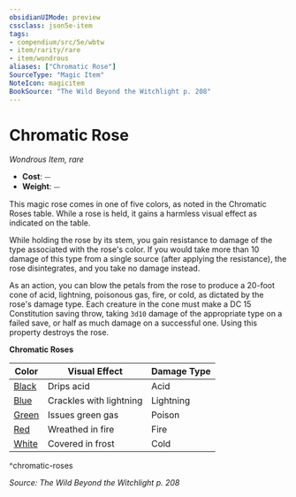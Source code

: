 ```yaml
---
obsidianUIMode: preview
cssclass: json5e-item
tags:
- compendium/src/5e/wbtw
- item/rarity/rare
- item/wondrous
aliases: ["Chromatic Rose"]
SourceType: "Magic Item"
NoteIcon: magicitem
BookSource: "The Wild Beyond the Witchlight p. 208"
---
```

# Chromatic Rose
*Wondrous Item, rare*  

- **Cost**: ⏤
- **Weight**: ⏤

This magic rose comes in one of five colors, as noted in the Chromatic Roses table. While a rose is held, it gains a harmless visual effect as indicated on the table.

While holding the rose by its stem, you gain resistance to damage of the type associated with the rose's color. If you would take more than 10 damage of this type from a single source (after applying the resistance), the rose disintegrates, and you take no damage instead.

As an action, you can blow the petals from the rose to produce a 20-foot cone of acid, lightning, poisonous gas, fire, or cold, as dictated by the rose's damage type. Each creature in the cone must make a DC 15 Constitution saving throw, taking `3d10` damage of the appropriate type on a failed save, or half as much damage on a successful one. Using this property destroys the rose.

**Chromatic Roses**

| Color | Visual Effect | Damage Type |
|-------|---------------|-------------|
| [Black](/2-Mechanics/CLI/items/black-chromatic-rose-wbtw.md) | Drips acid | Acid |
| [Blue](/2-Mechanics/CLI/items/blue-chromatic-rose-wbtw.md) | Crackles with lightning | Lightning |
| [Green](/2-Mechanics/CLI/items/green-chromatic-rose-wbtw.md) | Issues green gas | Poison |
| [Red](/2-Mechanics/CLI/items/red-chromatic-rose-wbtw.md) | Wreathed in fire | Fire |
| [White](/2-Mechanics/CLI/items/white-chromatic-rose-wbtw.md) | Covered in frost | Cold |
^chromatic-roses

*Source: The Wild Beyond the Witchlight p. 208*